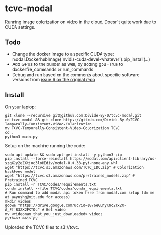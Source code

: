 # tcvc-modal

Running image colorization on video in the cloud. Doesn't quite work due to CUDA settings.

## Todo
- Change the docker image to a specific CUDA type: modal.DockerhubImage('nvidia-cuda-devel-whatever').pip_install(...)
- Add GPUs to the builder as well, by adding gpu=True to dockerfile_commands or run_commands
- Debug and run based on the comments about specific software versions from [issue 6 on the original repo](https://github.com/lyh-18/TCVC-Temporally-Consistent-Video-Colorization/issues/6#issuecomment-1271935427)

## Install

On your laptop:

```
git clone --recursive git@github.com:Divide-By-0/tcvc-modal.git
cd tcvc-modal && git clone https://github.com/Divide-By-0/TCVC-Temporally-Consistent-Video-Colorization
mv TCVC-Temporally-Consistent-Video-Colorization TCVC
cd ..
python3 main.py
```

Setup on the machine running the code:

```
sudo apt update && sudo apt-get install -y python3-pip
pip install --force-reinstall https://modal.com/api/client-library/us-szqX2y2eZXtjoc3loHEdiv/modal-0.0.33-py3-none-any.whl
wget "https://tcvc.s3.amazonaws.com/TCVC_IDC.zip" # Colorization backbone model
wget "https://tcvc.s3.amazonaws.com/pretrained_models.zip" # Pretrained TCVC
pip install -r TCVC/codes/requirements.txt
conda install --file TCVC/codes/conda_requirements.txt
# Run command to add modal api token here from modal.com setup (dm me at aayushg@mit.edu for access)
mkdir videos
gdown "https://drive.google.com/uc?id=1876eGDhyKhc2rx2X-A_FffB3ZX2FXTOc" # Get video
mv <videonam_that_you_just_downloaded> videos
python3 main.py
```

Uploaded the TCVC files to s3://tcvc.

<!-- gdown --fuzzy https://drive.google.com/file/d/1876eGDhyKhc2rx2X-A_FffB3ZX2FXTOc/view -->

